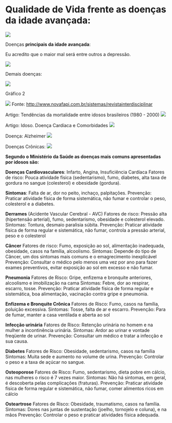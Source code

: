 # Qualidade de Vida frente as doenças da idade avançada:

![](http://www.cmm.am.gov.br/wp-content/uploads/2014/04/CMM-AUDIENCIA-PUBLICA_ROBERVALDO-ROCHA1.jpg)

Doenças **principais da idade avançada**:

Eu acredito que o maior mal será entre outros a depressão.

![](http://portalamigodoidoso.com.br/wp-content/uploads/2012/07/causa-da-depress%C3%A3o-depois-dos-60-portal-amigo-do-idoso.gif)

Demais doenças:

![](http://blog.newtonpaiva.br/pos/wp-content/uploads/2012/11/E6-FARM-30-GRAFICO-1.jpg)

Gráfico 2

![](http://www.novafapi.com.br/sistemas/revistainterdisciplinar/v4n4/imagens/13c.png)
Fonte: http://www.novafapi.com.br/sistemas/revistainterdisciplinar

Artigo: Tendências da mortalidade entre idosos brasileiros (1980 - 2000)
![](http://scielo.iec.pa.gov.br/img/revistas/ess/v13n4/4a04t6.gif)

Artigo: Idoso. Doença Cardíaca e Comorbidades
![](http://www.scielo.br/img/fbpe/abc/v79n6/13766q1.gif)

Doença: Alzheimer
![](http://imgs.jusbrasil.com/publications/noticias/images/mal-de-alzheimer1-jpg.jpg)


Doenças Crônicas:
![](http://image.slidesharecdn.com/planodeatenoaoidoso-140721070023-phpapp02/95/plano-de-ateno-ao-idoso-8-638.jpg?cb=1405926045)

**Segundo o Ministério da Saúde as doenças mais comuns apresentadas por idosos são:**

**Doenças Cardiovasculares**: 
Infarto, Angina, Insuficiência Cardíaca
Fatores de risco: Pouca atividade física (sedentarismo), fumo, diabetes, alta taxa de gordura no sangue (colesterol) e obesidade (gordura).

**Sintomas**: 
Falta de ar, dor no peito, inchaço, palpitações.
Prevenção: Praticar atividade física de forma sistemática, não fumar e controlar o peso, colesterol e a diabetes.

**Derrames** (Acidente Vascular Cerebral - AVC) 
Fatores de risco: Pressão alta (hipertensão arterial), fumo, sedentarismo, obesidade e colesterol elevado.
Sintomas: Tontura, desmaio paralisia súbita.
Prevenção: Praticar atividade física de forma regular e sistemática, não fumar, controla a pressão arterial, peso e o colesterol

**Câncer**
Fatores de risco: Fumo, exposição ao sol, alimentação inadequada, obesidade, casos na família, alcoolismo.
Sintomas: Depende do tipo de Câncer, um dos sintomas mais comuns e o emagrecimento inexplicável
Prevenção: Consultar o médico pelo menos uma vez por ano para fazer exames preventivos, evitar exposição ao sol em excesso e não fumar.

**Pneumonia**
Fatores de Risco: Gripe, enfizema e bronquite anteriores, alcoolismo e imobilização na cama
Sintomas: Febre, dor ao respirar, escarro, tosse.
Prevenção: Praticar atividade física de forma regular e sistemática,  boa alimentação, vacinação contra gripe e pneumonia.  

**Enfizema e Bronquite Crônica**
Fatores de Risco: Fumo, casos na família, poluição excessiva.
Sintomas: Tosse, falta de ar e escarro.
Prevenção: Para de fumar, manter a casa ventilada e aberta ao sol

**Infecção urinária**
Fatores de Risco: Retenção urinária no homem e na mulher a incontinência urinária.
Sintomas: Ardor ao urinar e vontade freqüente de urinar.
Prevenção: Consultar um médico e tratar a infecção e sua causa.

**Diabetes**
Fatores de Risco: Obesidade, sedentarismo, casos na família
Sintomas: Muita sede e aumento no volume de urina.
Prevenção: Controlar o peso e a taxa de açúcar no sangue.

**Osteoporose**
Fatores de Risco: Fumo, sedentarismo, dieta pobre em cálcio, nas mulheres o risco é 7 vezes maior.
Sintomas: Não há sintomas, em geral, é descoberta pelas complicações (fraturas).
Prevenção: Praticar atividade física de forma regular e sistemática, não fumar, comer alimentos ricos em cálcio

**Osteartrose**
Fatores de Risco: Obesidade, traumatismo, casos na família.
Sintomas: Dores nas juntas de sustentação (joelho, tornojelo e coluna), e na mãos 
Prevenção: Controlar  o peso e praticar atividades física adequada. 
